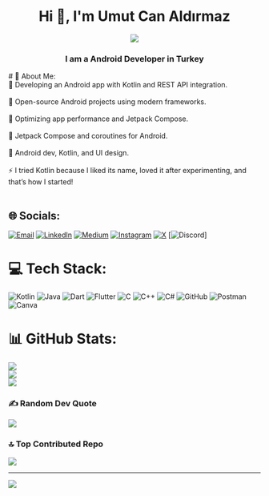 <h1 align="center">Hi 👋, I'm Umut Can Aldırmaz</h1>
<div id="header" align="center">
  <img src="https://media3.giphy.com/media/v1.Y2lkPTc5MGI3NjExN3Z3emgzOXVtdWN0NTExc2ViZ3RpaG1ieG5ydWN1aW1qZ3pveGcycCZlcD12MV9pbnRlcm5hbF9naWZfYnlfaWQmY3Q9Zw/HoffxyN8ghVuw/giphy.gif"/>
</div>
<h3 align="center">I am a Android Developer in Turkey</h3>
# 💫 About Me: 
<br>🔭 Developing an Android app with Kotlin and REST API integration.<br>
<br>👯 Open-source Android projects using modern frameworks.<br>
<br>🤝 Optimizing app performance and Jetpack Compose.<br>
<br>🌱 Jetpack Compose and coroutines for Android.<br>
<br>💬 Android dev, Kotlin, and UI design.<br>
<br>⚡ I tried Kotlin because I liked its name, loved it after experimenting, and that’s how I started!<br><br>


## 🌐 Socials:
[![Email](https://img.shields.io/badge/Email-D14836?logo=gmail&logoColor=white)](mailto:ucan.aldirmaz@gmail.com)
[![LinkedIn](https://img.shields.io/badge/LinkedIn-%230077B5.svg?logo=linkedin&logoColor=white)](https://linkedin.com/in/umutcanaldirmaz) 
[![Medium](https://img.shields.io/badge/Medium-12100E?logo=medium&logoColor=white)](https://medium.com/@@ucan.aldirmaz) 
[![Instagram](https://img.shields.io/badge/Instagram-%23E4405F.svg?logo=Instagram&logoColor=white)](https://instagram.com/umut.cnal)
[![X](https://img.shields.io/badge/X-black.svg?logo=X&logoColor=white)](https://x.com/NozomiJinsei)
[![Discord](https://img.shields.io/badge/Discord-%237289DA.svg?logo=discord&logoColor=white)]




# 💻 Tech Stack:
![Kotlin](https://img.shields.io/badge/kotlin-%237F52FF.svg?style=for-the-badge&logo=kotlin&logoColor=white) ![Java](https://img.shields.io/badge/java-%23ED8B00.svg?style=for-the-badge&logo=openjdk&logoColor=white) ![Dart](https://img.shields.io/badge/dart-%230175C2.svg?style=for-the-badge&logo=dart&logoColor=white) ![Flutter](https://img.shields.io/badge/Flutter-%2302569B.svg?style=for-the-badge&logo=Flutter&logoColor=white) ![C](https://img.shields.io/badge/c-%2300599C.svg?style=for-the-badge&logo=c&logoColor=white) ![C++](https://img.shields.io/badge/c++-%2300599C.svg?style=for-the-badge&logo=c%2B%2B&logoColor=white) ![C#](https://img.shields.io/badge/c%23-%23239120.svg?style=for-the-badge&logo=csharp&logoColor=white) ![GitHub](https://img.shields.io/badge/github-%23121011.svg?style=for-the-badge&logo=github&logoColor=white) ![Postman](https://img.shields.io/badge/Postman-FF6C37?style=for-the-badge&logo=postman&logoColor=white) ![Canva](https://img.shields.io/badge/Canva-%2300C4CC.svg?style=for-the-badge&logo=Canva&logoColor=white)
# 📊 GitHub Stats:
![](https://github-readme-stats.vercel.app/api?username=UmutCanAldirmaz&theme=gruvbox&hide_border=false&include_all_commits=true&count_private=true)<br/>
![](https://nirzak-streak-stats.vercel.app/?user=UmutCanAldirmaz&theme=gruvbox&hide_border=false)<br/>
![](https://github-readme-stats.vercel.app/api/top-langs/?username=UmutCanAldirmaz&theme=gruvbox&hide_border=false&include_all_commits=true&count_private=true&layout=compact)

### ✍️ Random Dev Quote
![](https://quotes-github-readme.vercel.app/api?type=horizontal&theme=gruvbox)

### 🔝 Top Contributed Repo
![](https://github-contributor-stats.vercel.app/api?username=UmutCanAldirmaz&limit=5&theme=gruvbox&combine_all_yearly_contributions=true)

---
[![](https://visitcount.itsvg.in/api?id=UmutCanAldirmaz&icon=1&color=0)](https://visitcount.itsvg.in)

<!-- Proudly created with GPRM ( https://gprm.itsvg.in ) -->

